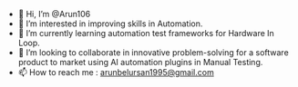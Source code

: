 - 👋 Hi, I’m @Arun106
- 👀 I’m interested in improving skills in Automation.
- 🌱 I’m currently learning automation test frameworks for Hardware In Loop.
- 💞️ I’m looking to collaborate in innovative problem-solving for a software product to market using AI automation plugins in Manual Testing.
- 📫 How to reach me : arunbelursan1995@gmail.com

<!---
Arun106/Arun106 is a ✨ special ✨ repository because its `README.md` (this file) appears on your GitHub profile.
You can click the Preview link to take a look at your changes.
--->
